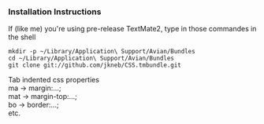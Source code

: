 ### Installation Instructions

If (like me) you're using pre-release TextMate2, type in those commandes in the shell

    mkdir -p ~/Library/Application\ Support/Avian/Bundles
    cd ~/Library/Application\ Support/Avian/Bundles
    git clone git://github.com/jkneb/CSS.tmbundle.git
    
Tab indented css properties  
ma  -> margin:…;  
mat -> margin-top:…;  
bo  -> border:…;  
etc.
